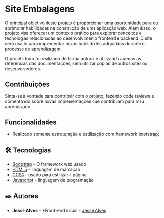 # Site Embalagens

O principal objetivo deste projeto é proporcionar uma oportunidade para eu aprimorar habilidades na construção de uma aplicação web. Além disso, o projeto visa oferecer um contexto prático para explorar conceitos e tecnologias relacionadas ao desenvolvimento frontend e backend.
O site será usado para implementar novas habilidades adquiridas durante o processo de aprendizagem. 

O projeto todo foi realizado de forma autoral e utilizando apenas as referências das documentações, sem utilizar cópias de outros sites ou desenvolvedores.

## Contribuições

Sinta-se a vontade para contribuir com o projeto, fazendo code reviews e comentando sobre novas implementações que contribuam para meu aprendizado.

## Funcionalidades

* Realizado somente estruturação e estilização com framework bootstrap;

## 🛠️ Tecnologias

* [Bootstrap](https://getbootstrap.com/) - O framework web usado
* [HTML5](https://htmlreference.io/) - linguagem de marcação
* [CCS3](https://cssreference.io/) - usado para estilizar a página
* [Javascript](https://www.w3schools.com/js/default.asp) - linguagem de programação

## ✒️ Autores

* **Jessé Alves** - *Front-end inicial - [Jessé Alves](https://github.com/JessAlvess)
